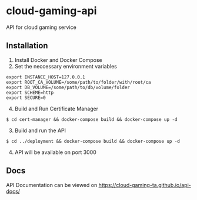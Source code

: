 # cloud-gaming-api
API for cloud gaming service

## Installation
1. Install Docker and Docker Compose
2. Set the neccessary environment variables
```
export INSTANCE_HOST=127.0.0.1
export ROOT_CA_VOLUME=/some/path/to/folder/with/root/ca
export DB_VOLUME=/some/path/to/db/volume/folder
export SCHEME=http
export SECURE=0
```
4. Build and Run Certificate Manager
```
$ cd cert-manager && docker-compose build && docker-compose up -d
```
3. Build and run the API
```
$ cd ../deployment && docker-compose build && docker-compose up -d
```
4. API will be available on port 3000


## Docs
API Documentation can be viewed on https://cloud-gaming-ta.github.io/api-docs/
